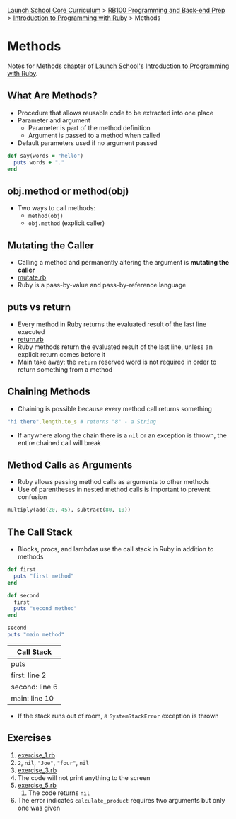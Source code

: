 [Launch School Core Curriculum][readme] >
[RB100 Programming and Back-end Prep][rb100-notes] >
[Introduction to Programming with Ruby][ruby-intro-notes] >
Methods

# Methods

Notes for Methods chapter of [Launch School's][launch-school] [Introduction to Programming with Ruby][ruby-intro-book].

## What Are Methods?

- Procedure that allows reusable code to be extracted into one place
- Parameter and argument
  - Parameter is part of the method definition
  - Argument is passed to a method when called
- Default parameters used if no argument passed

```ruby
def say(words = "hello")
  puts words + "."
end
```

## obj.method or method(obj)

- Two ways to call methods:
  - `method(obj)`
  - `obj.method` (explicit caller)

## Mutating the Caller

- Calling a method and permanently altering the argument is **mutating the caller**
- [mutate.rb](mutate.rb)
- Ruby is a pass-by-value and pass-by-reference language

## puts vs return

- Every method in Ruby returns the evaluated result of the last line executed
- [return.rb](return.rb)
- Ruby methods return the evaluated result of the last line, unless an explicit return comes before it
- Main take away: the `return` reserved word is not required in order to return something from a method

## Chaining Methods

- Chaining is possible because every method call returns something

```ruby
"hi there".length.to_s # returns "8" - a String
```

- If anywhere along the chain there is a `nil` or an exception is thrown, the entire chained call will break

## Method Calls as Arguments

- Ruby allows passing method calls as arguments to other methods
- Use of parentheses in nested method calls is important to prevent confusion

```ruby
multiply(add(20, 45), subtract(80, 10))
```

## The Call Stack

- Blocks, procs, and lambdas use the call stack in Ruby in addition to methods

```ruby
def first
  puts "first method"
end

def second
  first
  puts "second method"
end

second
puts "main method"
```

| Call Stack     |
| -------------- |
| puts           |
| first: line 2  |
| second: line 6 |
| main: line 10  |

- If the stack runs out of room, a `SystemStackError` exception is thrown

## Exercises

1. [exercise_1.rb](exercise_1.rb)
2. `2`, `nil`, `"Joe"`, `"four"`, `nil`
3. [exercise_3.rb](exercise_3.rb)
4. The code will not print anything to the screen
5. [exercise_5.rb](exercise_5.rb)
   1. The code returns `nil`
6. The error indicates `calculate_product` requires two arguments but only one was given

[rb100-notes]: /rb100/rb100-notes.md
[readme]: /README.md
[ruby-intro-notes]: /rb100/introduction_to_programming_with_ruby/introduction-to-programming-with-ruby-notes.md
[launch-school]: https://launchschool.com
[ruby-intro-book]: https://launchschool.com/books/ruby
